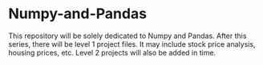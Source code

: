 # Numpy-and-Pandas
This repository will be solely dedicated to Numpy and Pandas.
After this series, there will be level 1 project files. It may include stock price analysis, housing prices, etc.
Level 2 projects will also be added in time.
